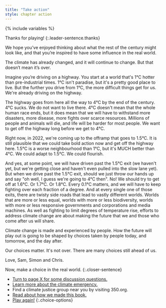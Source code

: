 ```yaml
---
title: "Take action"
style: chapter action
---
```


{% include variables %}

Thanks for playing!
{:.leader-sentence.thanks}

We hope you’ve enjoyed thinking about what the rest of the century might look like, and that you’re inspired to have some influence in the real world.

The climate has already changed, and it will continue to change. But that doesn’t mean it’s over. 

Imagine you’re driving on a highway. You start at a world that's 1°C hotter than pre-industrial times. 1°C isn't paradise, but it's a pretty good place to live. But the further you drive from 1°C, the more difficult things get for us. We're already driving on the highway.

The highway goes from here all the way to 4°C by the end of the century. 4°C sucks. We do not want to live there. 4°C doesn't mean that the whole human race ends, but it does mean that we will have to withstand more disasters, more disease, more fights over scarce resources. Millions of people and animals will die, and life will be harder for most people. We want to get off the highway long before we get to 4°C.

Right now, in 2022, we're coming up to the offramp that goes to 1.5°C. It is still plausible that we could take bold action now and get off the highway here. 1.5°C is a worse neighbourhood than 1°C, but it's MUCH better than 4°C. We could adapt to 1.5°C. We could flourish.

And yes, at some point, we will have driven past the 1.5°C exit (we haven't yet, but we're getting close and haven't even pulled into the slow lane yet). But when we drive past the 1.5°C exit, should we just throw our hands up and say "oh well, I guess we're going to 4°C then". No! We should try to get off at 1.6°C. Or 1.7°C. Or 1.8°C. Every 0.1°C matters, and we will have to keep fighting over each fraction of a degree. And at every single one of those exits, there are twisty side roads that lead to vastly different worlds. Worlds that are more or less equal, worlds with more or less biodiversity, worlds with more or less responsive governments and corporations and media machines. As well as fighting to limit degrees of temperature rise, efforts to address climate change are about making the future that we and those who come after us will share.

Climate change is made and experienced by people. How the future will play out is going to be shaped by choices taken by people today, and tomorrow, and the day after.

Our choices matter. It's not over. There are many choices still ahead of us.

Love, 
Sam, Simon and Chris.

Now, make a choice in the real world.
{:.closer-sentence}

- [Turn to page X for some discussion questions.](endmatter_discussion-questions.html)
- [Learn more about the climate emergency.](endmatter_recommended-resources.html)
- Find a climate justice group near you by visiting 350.org.
- [Read about how we made this book.](endmatter_about.html)
- [Play again!](chapter_welcome-to-2021)
{:.choice-options}
